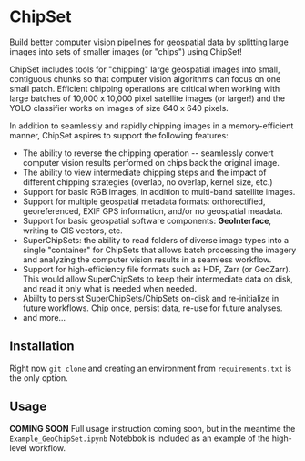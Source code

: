 # ChipSet
Build better computer vision pipelines for geospatial data by splitting large images into sets of smaller images (or "chips") using ChipSet!

ChipSet includes tools for "chipping" large geospatial images into small, contiguous chunks so that computer vision algorithms can focus on 
one small patch. Efficient chipping operations are critical when working with large batches of 10,000 x 10,000 pixel satellite images (or larger!) and the YOLO classifier works on images of size 640 x 640 pixels.

In addition to seamlessly and rapidly chipping images in a memory-efficient manner, ChipSet aspires to support the following features:
- The ability to reverse the chipping operation -- seamlessly convert computer vision results performed on chips back the original image.
- The ability to view intermediate chipping steps and the impact of different chipping strategies (overlap, no overlap, kernel size, etc.)
- Support for basic RGB images, in addition to multi-band satellite images.
- Support for multiple geospatial metadata formats: orthorectified, georeferenced, EXIF GPS information, and/or no geospatial meadata.
- Support for basic geospatial software components: __GeoInterface__, writing to GIS vectors, etc.
- SuperChipSets: the ability to read folders of diverse image types into a single "container" for ChipSets that allows batch processing
    the imagery and analyzing the computer vision results in a seamless workflow.
- Support for high-efficiency file formats such as HDF, Zarr (or GeoZarr). This would allow SuperChipSets to keep their intermediate
    data on disk, and read it only what is needed when needed.
- Abiilty to persist SuperChipSets/ChipSets on-disk and re-initialize in future workflows. Chip once, persist data, re-use for future analyses.
- and more...

## Installation
Right now `git clone` and creating an environment from `requirements.txt` is the only option.

## Usage
**COMING SOON**
Full usage instruction coming soon, but in the meantime the `Example_GeoChipSet.ipynb` Notebbok is included as an example of the high-level workflow.
